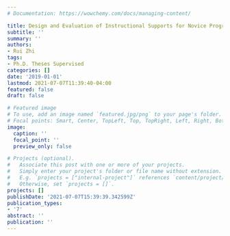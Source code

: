 ```yaml
---
# Documentation: https://wowchemy.com/docs/managing-content/

title: Design and Evaluation of Instructional Supports for Novice Programming Environments.
subtitle: ''
summary: ''
authors:
- Rui Zhi
tags:
- Ph.D. Theses Supervised
categories: []
date: '2019-01-01'
lastmod: 2021-07-07T11:39:40-04:00
featured: false
draft: false

# Featured image
# To use, add an image named `featured.jpg/png` to your page's folder.
# Focal points: Smart, Center, TopLeft, Top, TopRight, Left, Right, BottomLeft, Bottom, BottomRight.
image:
  caption: ''
  focal_point: ''
  preview_only: false

# Projects (optional).
#   Associate this post with one or more of your projects.
#   Simply enter your project's folder or file name without extension.
#   E.g. `projects = ["internal-project"]` references `content/project/deep-learning/index.md`.
#   Otherwise, set `projects = []`.
projects: []
publishDate: '2021-07-07T15:39:39.342599Z'
publication_types:
- '7'
abstract: ''
publication: ''
---
```

